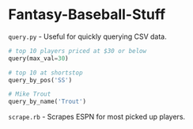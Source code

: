 # Fantasy-Baseball-Stuff

<code>query.py</code> - Useful for quickly querying CSV data.

```python
# top 10 players priced at $30 or below
query(max_val=30)

# top 10 at shortstop
query_by_pos('SS')

# Mike Trout
query_by_name('Trout')
```

<code>scrape.rb</code> - Scrapes ESPN for most picked up players. 
